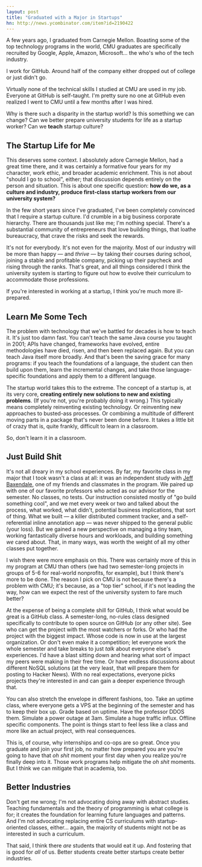 ```yaml
---
layout: post
title: "Graduated with a Major in Startups"
hn: http://news.ycombinator.com/item?id=2190422
---
```


A few years ago, I graduated from Carnegie Mellon. Boasting some of the top
technology programs in the world, CMU graduates are specifically recruited by
Google, Apple, Amazon, Microsoft... the who's who of the tech industry.

I work for GitHub. Around half of the company either dropped out of college or
just didn't go.

Virtually none of the technical skills I studied at CMU are used in my job.
Everyone at GitHub is self-taught. I'm pretty sure no one at GitHub even
realized I went to CMU until a few months after I was hired.

Why is there such a disparity in the startup world? Is this something we can
change? Can we better prepare university students for life as a startup worker?
Can we **teach** startup culture?

## The Startup Life for Me

This deserves some context. I absolutely adore Carnegie Mellon, had a great
time there, and it was certainly a formative four years for my character, work
ethic, and broader academic enrichment. This is not about "should I go to
school", either; that discussion depends entirely on the person and situation.
This is about one specific question: **how do we, as a culture and industry,
produce first-class startup workers from our university system?**

In the few short years since I've graduated, I've been completely convinced
that I require a startup culture. I'd crumble in a big business corporate
hierarchy. There are thousands just like me; I'm nothing special. There's a
substantial community of entrepreneurs that love building things, that loathe
bureaucracy, that crave the risks and seek the rewards.

It's not for everybody. It's not even for the majority. Most of our industry
will be more than happy — and *thrive* — by taking their courses during school,
joining a stable and profitable company, picking up their paycheck and rising
through the ranks. That's great, and all things considered I think the
university system is starting to figure out how to evolve their curriculum to
accommodate those professions. 

If you're interested in working at a startup, I think you're much more
ill-prepared.

## Learn Me Some Tech

The problem with technology that we've battled for decades is how to teach it.
It's just too damn fast. You can't teach the same Java course you taught in
2001; APIs have changed, frameworks have evolved, entire methodologies have
died, risen, and then been replaced again. But you can teach Java itself more
broadly. And that's been the saving grace for many programs: if you teach the
foundations of a language, the student can then build upon them, learn the
incremental changes, and take those language-specific foundations and apply
them to a different language.

The startup world takes this to the extreme. The concept of a startup is, at
its very core, **creating entirely new solutions to new and existing
problems**. (If you're not, you're probably doing it wrong.) This typically
means completely reinventing existing technology. Or reinventing new approaches
to busted-ass processes. Or combining a multitude of different moving parts in
a package that's never been done before. It takes a little bit of crazy that
is, quite frankly, difficult to learn in a classroom.

So, don't learn it in a classroom.

## Just Build Shit

It's not all dreary in my school experiences. By far, my favorite class in my
major that I took wasn't a class at all: it was an independent study with [Jeff
Baxendale](http://twitter.com/jeffbax), one of my friends and classmates in the
program. We paired up with one of our favorite professors who acted as our
advisor for the semester. No classes, no tests. Our instruction consisted
mostly of "go build something cool", and we met every week or two and talked
about the process, what worked, what didn't, potential business implications,
that sort of thing. What we built — a killer distributed comment tracker, and a
self-referential inline annotation app — was never shipped to the general
public (your loss). But we gained a new perspective on managing a tiny team,
working fantastically diverse hours and workloads, and building something *we*
cared about. That, in many ways, was worth the weight of all my other classes
put together.

I wish there were more emphasis on this. There was certainly more of this in my
program at CMU than others (we had two semester-long projects in groups of 5-6
for real-world nonprofits, for example), but I think there's more to be done. 
The reason I pick on CMU is not because there's a problem with CMU; it's 
because, as a "top tier" school, if it's not leading the way, how can we expect
the rest of the university system to fare much better?

At the expense of being a complete shill for GitHub, I think what would be
great is a GitHub class. A semester-long, no-rules class designed specifically
to contribute to open source on GitHub (or any other site). See who can get the
project with the most watchers or forks. Or who had the project with the
biggest impact. Whose code is now in use at the largest organization. Or don't
even make it a competition; let everyone work the whole semester and take
breaks to just *talk* about everyone else's experiences. I'd have a blast
sitting down and hearing what sort of impact my peers were making in their free
time. Or have endless discussions about different NoSQL solutions (at the very
least, that will prepare them for posting to Hacker News). With no real
expectations, everyone picks projects they're interested in and can gain a
deeper experience through that.

You can also stretch the envelope in different fashions, too. Take an uptime
class, where everyone gets a VPS at the beginning of the semester and has to
keep their box up. Grade based on uptime. Have the professor DDOS them.
Simulate a power outage at 3am. Simulate a huge traffic influx. Offline
specific components. The point is things start to feel less like a class and
more like an actual project, with real consequences.

This is, of course, why internships and co-ops are so great. Once you graduate
and join your first job, no matter how prepared you are you're going to have
that *oh shit* moment your first day when you realize you're finally deep into
it. Those work programs help mitigate the *oh shit* moments. But I think we can
mitigate that in academia, too.

## Better Industries

Don't get me wrong; I'm not advocating doing away with abstract studies.
Teaching fundamentals and the theory of programming is what college is for;  it
creates the foundation for learning future languages and patterns. And I'm not
advocating replacing entire CS curriculums with startup-oriented classes,
either... again, the majority of students might not be as interested in such a
curriculum.

That said, I think there *are* students that would eat it up. And fostering
that is good for *all* of us. Better students create better startups create
better industries.
